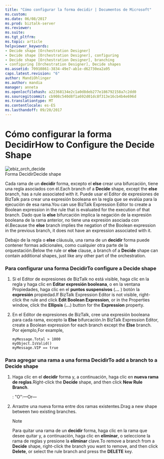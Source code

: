 ```yaml
---
title: "Cómo configurar la forma decidir | Documentos de Microsoft"
ms.custom: 
ms.date: 06/08/2017
ms.prod: biztalk-server
ms.reviewer: 
ms.suite: 
ms.tgt_pltfrm: 
ms.topic: article
helpviewer_keywords:
- Decide shape [Orchestration Designer]
- Decide shape [Orchestration Designer], configuring
- Decide shape [Orchestration Designer], branching
- configuring [Orchestration Designer], Decide shapes
ms.assetid: 70910861-3834-49e7-ab1e-d62730ea2a95
caps.latest.revision: "6"
author: MandiOhlinger
ms.author: mandia
manager: anneta
ms.openlocfilehash: a22368134e2c1a0d8deb277e186792158a7c2dd0
ms.sourcegitcommit: cb908c540d8f1a692d01dc8f313e16cb4b4e696d
ms.translationtype: MT
ms.contentlocale: es-ES
ms.lasthandoff: 09/20/2017
---
```

# <a name="how-to-configure-the-decide-shape"></a><span data-ttu-id="772b8-102">Cómo configurar la forma Decidir</span><span class="sxs-lookup"><span data-stu-id="772b8-102">How to Configure the Decide Shape</span></span>
![](../core/media/ebiz-orch-decide.gif "ebiz_orch_decide")  
<span data-ttu-id="772b8-103">Forma Decidir</span><span class="sxs-lookup"><span data-stu-id="772b8-103">Decide shape</span></span>  
  
 <span data-ttu-id="772b8-104">Cada rama de un **decidir** forma, excepto el **else** crear una bifurcación, tiene una regla asociados con él.</span><span class="sxs-lookup"><span data-stu-id="772b8-104">Each branch of a **Decide** shape, except the **else** branch, has a rule associated with it.</span></span> <span data-ttu-id="772b8-105">Puede usar el Editor de expresiones de BizTalk para crear una expresión booleana en la regla que se evalúa para la ejecución de esa rama.</span><span class="sxs-lookup"><span data-stu-id="772b8-105">You can use BizTalk Expression Editor to create a Boolean expression in the rule that is evaluated for the execution of that branch.</span></span> <span data-ttu-id="772b8-106">Dado que la **else** bifurcación implica la negación de la expresión booleana de la rama anterior, no tiene una expresión asociada con él.</span><span class="sxs-lookup"><span data-stu-id="772b8-106">Because the **else** branch implies the negation of the Boolean expression in the previous branch, it does not have an expression associated with it.</span></span>  
  
 <span data-ttu-id="772b8-107">Debajo de la regla o **else** cláusula, una rama de un **decidir** forma puede contener formas adicionales, como cualquier otra parte de la orquestación.</span><span class="sxs-lookup"><span data-stu-id="772b8-107">Below the rule or **else** clause, a branch of a **Decide** shape can contain additional shapes, just like any other part of the orchestration.</span></span>  
  
### <a name="to-configure-a-decide-shape"></a><span data-ttu-id="772b8-108">Para configurar una forma Decidir</span><span class="sxs-lookup"><span data-stu-id="772b8-108">To configure a Decide shape</span></span>  
  
1.  <span data-ttu-id="772b8-109">Si el Editor de expresiones de BizTalk no está visible, haga clic en la regla y haga clic en **Editar expresión booleana**, o en la ventana Propiedades, haga clic en el **puntos suspensivos** (**...** ) botón la **expresión** propiedad.</span><span class="sxs-lookup"><span data-stu-id="772b8-109">If BizTalk Expression Editor is not visible, right-click the rule and click **Edit Boolean Expression**, or in the Properties window, click the **Ellipsis** (**...**) button for the **Expression** property.</span></span>  
  
2.  <span data-ttu-id="772b8-110">En el Editor de expresiones de BizTalk, cree una expresión booleana para cada rama, excepto la **Else** bifurcación.</span><span class="sxs-lookup"><span data-stu-id="772b8-110">In BizTalk Expression Editor, create a Boolean expression for each branch except the **Else** branch.</span></span> <span data-ttu-id="772b8-111">Por ejemplo,</span><span class="sxs-lookup"><span data-stu-id="772b8-111">For example,</span></span>  
  
    ```  
    myMessage.Total > 1000  
    myObject.IsValid()  
    myMessage.VIP == true  
    ```  
  
### <a name="to-add-a-branch-to-a-decide-shape"></a><span data-ttu-id="772b8-112">Para agregar una rama a una forma Decidir</span><span class="sxs-lookup"><span data-stu-id="772b8-112">To add a branch to a Decide shape</span></span>  
  
1.  <span data-ttu-id="772b8-113">Haga clic en el **decidir** forma y, a continuación, haga clic en **nueva rama de reglas**.</span><span class="sxs-lookup"><span data-stu-id="772b8-113">Right-click the **Decide** shape, and then click **New Rule Branch**.</span></span>  
  
     <span data-ttu-id="772b8-114">: "O":</span><span class="sxs-lookup"><span data-stu-id="772b8-114">—Or—</span></span>  
  
2.  <span data-ttu-id="772b8-115">Arrastre una nueva forma entre dos ramas existentes.</span><span class="sxs-lookup"><span data-stu-id="772b8-115">Drag a new shape between two existing branches.</span></span>  
  
    > [!NOTE]
    >  <span data-ttu-id="772b8-116">Para quitar una rama de un **decidir** forma, haga clic en la rama que desee quitar y, a continuación, haga clic en **eliminar**, o seleccione la rama de reglas y presione la **eliminar** clave.</span><span class="sxs-lookup"><span data-stu-id="772b8-116">To remove a branch from a **Decide** shape, right-click the branch you want to remove, and then click **Delete**, or select the rule branch and press the **DELETE** key.</span></span>